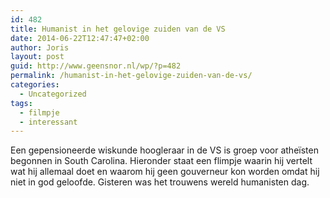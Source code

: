 ```yaml
---
id: 482
title: Humanist in het gelovige zuiden van de VS
date: 2014-06-22T12:47:47+02:00
author: Joris
layout: post
guid: http://www.geensnor.nl/wp/?p=482
permalink: /humanist-in-het-gelovige-zuiden-van-de-vs/
categories:
  - Uncategorized
tags:
  - filmpje
  - interessant
---
```

Een gepensioneerde wiskunde hoogleraar in de VS is groep voor atheïsten begonnen in South Carolina. Hieronder staat een flimpje waarin hij vertelt wat hij allemaal doet en waarom hij geen gouverneur kon worden omdat hij niet in god geloofde. Gisteren was het trouwens wereld humanisten dag.